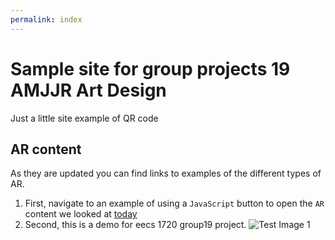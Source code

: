 ```yaml
---
permalink: index
---
```


# Sample site for group projects 19 AMJJR Art Design

Just a little site example of QR code

## AR content

As they are updated you can find links to examples of the different types of AR.

1. First, navigate to an example of using a `JavaScript` button to open the `AR` content we looked at [today](website/pages/index-1.html)
2. Second, this is a demo for  eecs 1720 group19 project.
![Test Image 1](myqr-code.png)